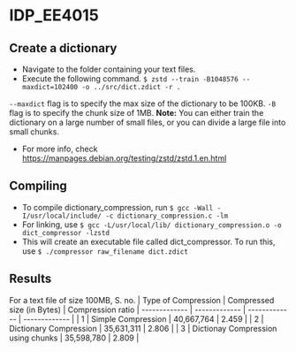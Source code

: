 # IDP_EE4015

## Create a dictionary
* Navigate to the folder containing your text files.
* Execute the following command.
``` $ zstd --train -B1048576 --maxdict=102400 -o ../src/dict.zdict -r . ```

`--maxdict` flag is to specify the max size of the dictionary to be 100KB.
`-B` flag is to specify the chunk size of 1MB.
**Note:** You can either train the dictionary on a large number of small files, or you can divide a large file into small chunks.
* For more info, check https://manpages.debian.org/testing/zstd/zstd.1.en.html

## Compiling
* To compile dictionary_compression, run
    ```$ gcc -Wall -I/usr/local/include/ -c dictionary_compression.c -lm```
* For linking, use
    ```$ gcc -L/usr/local/lib/ dictionary_compression.o -o dict_compressor -lzstd```
* This will create an executable file called dict_compressor. To run this, use
    ```$ ./compressor raw_filename dict.zdict```

## Results

For a text file of size 100MB,
S. no. | Type of Compression  | Compressed size (in Bytes) | Compression ratio
| ------------- | ------------- | ------------- | ------------- |
| 1 | Simple Compression | 40,667,764 | 2.459 |
| 2 | Dictionary Compression | 35,631,311 | 2.806 |
| 3 | Dictionay Compression using chunks | 35,598,780 | 2.809 |